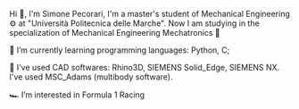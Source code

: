 Hi 👋, I'm Simone Pecorari, I'm a master's student of Mechanical Engineering ⚙️ at "Università Politecnica delle Marche". 
Now I am studying in the specialization of Mechanical Engineering Mechatronics 🔋

🌱 I’m currently learning programming languages: Python, C;

🔧 I've used CAD softwares: Rhino3D, SIEMENS Solid_Edge, SIEMENS NX. I've used MSC_Adams (multibody software).

🏎️ I’m interested in Formula 1 Racing 



<!---
SimoPecoS/SimoPecoS is a ✨ special ✨ repository because its `README.md` (this file) appears on your GitHub profile.
You can click the Preview link to take a look at your changes.
--->
